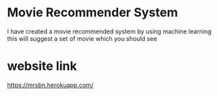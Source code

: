 # Movie Recommender System 
 I have created a movie recommended system by using machine learning
 this will suggest a set of movie which you should see

 # website link
  https://mrsbn.herokuapp.com/
